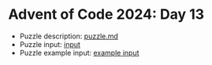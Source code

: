 # Advent of Code 2024: Day 13

- Puzzle description: [puzzle.md](./puzzle.md)
- Puzzle input: [input](./src/data/input)
- Puzzle example input: [example input](./src/data/input_example)